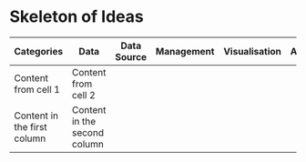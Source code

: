# Skeleton of Ideas

Categories | Data | Data Source | Management | Visualisation | Analysis | Checklist |
------------ | ------------- | ------------- | ------------- | ------------- | -------------| ------------- |
Content from cell 1 | Content from cell 2
Content in the first column | Content in the second column
